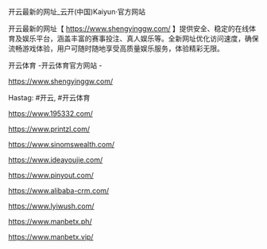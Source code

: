 开云最新的网址_云开(中国)Kaiyun·官方网站

开云最新的网址【 https://www.shengyinggw.com/ 】提供安全、稳定的在线体育及娱乐平台，涵盖丰富的赛事投注、真人娱乐等。全新网址优化访问速度，确保流畅游戏体验，用户可随时随地享受高质量娱乐服务，体验精彩无限。

开云体育 -开云体育官方网站 -

https://www.shengyinggw.com/

Hastag: #开云, #开云体育

https://www.195332.com/

https://www.printzl.com/

https://www.sinomswealth.com/

https://www.ideayoujie.com/

https://www.pinyout.com/

https://www.alibaba-crm.com/

https://www.lyiwush.com/

https://www.manbetx.ph/

https://www.manbetx.vip/

